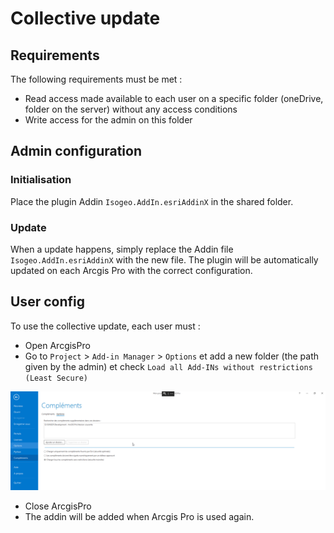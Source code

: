# Collective update

## Requirements

The following requirements must be met : 

* Read access made available to each user on a specific folder (oneDrive, folder on the server) without any access conditions
* Write access for the admin on this folder

## Admin configuration

### Initialisation 

Place the plugin Addin `Isogeo.AddIn.esriAddinX` in the shared folder. 

### Update

When a update happens, simply replace the Addin file `Isogeo.AddIn.esriAddinX` with the new file. The plugin will be automatically updated on each Arcgis Pro with the correct configuration.  

## User config

To use the collective update, each user must :

* Open ArcgisPro
* Go to `Project` > `Add-in Manager` > `Options` et add a new folder (the path given by the admin) et check `Load all Add-INs without restrictions (Least Secure)`

!["Sélectionner dossier"](../../assets/ArcGisPro_set_plugin.PNG)

* Close ArcgisPro
* The addin will be added when Arcgis Pro is used again. 

